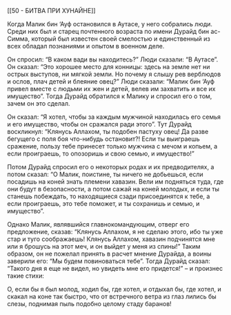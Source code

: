 [[50 - БИТВА ПРИ ХУНАЙНЕ]]

Когда Малик бин ‘Ауф остановился в Аутасе, у него собрались люди. Среди них был и старец почтенного возраста по имени Дурайд бин ас-Симма, который был известен своей смелостью и единственный из всех обладал познаниями и опытом в военном деле.

Он спросил: “В каком вади вы находитесь?” Люди сказали: “В Аутасе”. Он сказал: “Это хорошее место для конницы: здесь на земле нет ни острых выступов, ни мягкой земли. Но почему я слышу рев верблюдов и ослов, плач детей и блеяние овец?” Люди сказали: “Малик бин ‘Ауф привел вместе с людьми их жен и детей, велев им захватить и все их имущество”. Тогда Дурайд обратился к Малику и спросил его о том, зачем он это сделал.

Он сказал: “Я хотел, чтобы за каждым мужчиной находилась его семья и его имущество, чтобы он сражался ради этого”. Тут Дурайд воскликнул: “Клянусь Аллахом, ты подобен пастуху овец! Да разве бегущего с поля боя что-нибудь остановит?! Если ты выиграешь сражение, пользу тебе принесет только мужчина с мечом и копьем, а если проиграешь, то опозоришь и свою семью, и имущество!” 

Потом Дурайд спросил его о некоторых родах и их предводителях, а потом сказал: “О Малик, поистине, ты ничего не добьешься, если посадишь на коней знать племени хавазин. Вели им подняться туда, где они будут в безопасности, а потом сажай на коней молодых, и если ты станешь побеждать, то находящиеся сзади присоединятся к тебе, а если проиграешь, это тебе поможет, и ты сохранишь и семью, и имущество”.

Однако Малик, являвшийся главнокомандующим, отверг его предложение, сказав: “Клянусь Аллахом, я не сделаю этого, ибо ты уже стар и туго соображаешь! Клянусь Аллахом, хавазин подчинятся мне или я брошусь на этот меч, и он выйдет у меня из спины!” Таким образом, он не пожелал принять в расчет мнение Дурайда, а воины заверили его: “Мы будем повиноваться тебе”. Тогда Дурайд сказал: “Такого дня я еще не видел, но увидеть мне его придется!” – и произнес такие стихи:

О, если бы я был молод,
ходил бы, где хотел, и отдыхал бы, где хотел,
и скакал на коне так быстро, что от встречного ветра
из глаз лились бы слезы,
поднимая пыль подобно целому стаду баранов!


